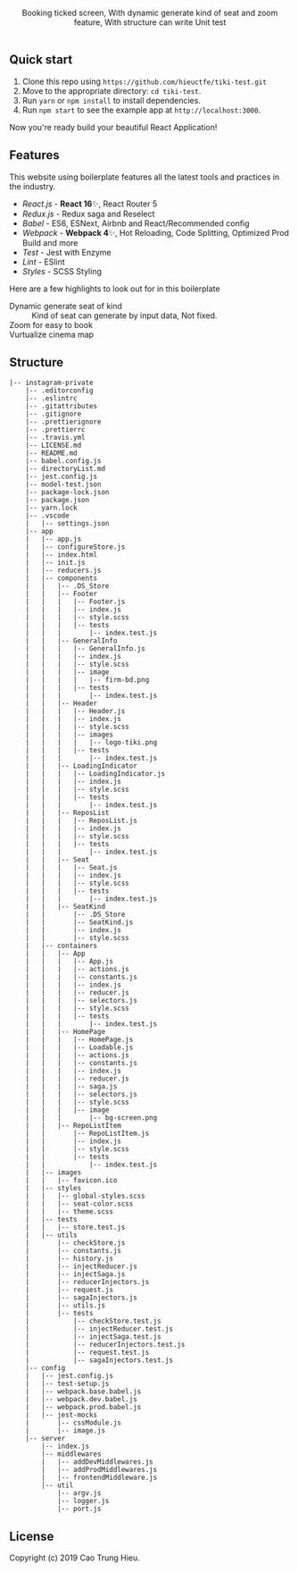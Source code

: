 
 <br>
<div align="center">Booking ticked screen, With dynamic generate kind of seat and zoom feature, With structure can write Unit test</div>

<br />

## Quick start

1. Clone this repo using `https://github.com/hieuctfe/tiki-test.git`
2. Move to the appropriate directory: `cd tiki-test`.<br />
3. Run `yarn` or `npm install` to install dependencies.<br />
4. Run `npm start` to see the example app at `http://localhost:3000`.

Now you're ready build your beautiful React Application!

## Features

This website using boilerplate features all the latest tools and practices in the industry.

- _React.js_ - **React 16**✨, React Router 5
- _Redux.js_ - Redux saga and Reselect
- _Babel_ - ES6, ESNext, Airbnb and React/Recommended config
- _Webpack_ - **Webpack 4**✨, Hot Reloading, Code Splitting, Optimized Prod Build and more
- _Test_ - Jest with Enzyme
- _Lint_ - ESlint
- _Styles_ - SCSS Styling

Here are a few highlights to look out for in this boilerplate 

<dl>
  <dt>Dynamic generate seat of kind</dt>
  <dd>Kind of seat can generate by input data, Not fixed.</dd>

  <dt>Zoom for easy to book</dt>

  <dt>Vurtualize cinema map</dt>

</dl>

## Structure

```
|-- instagram-private
    |-- .editorconfig
    |-- .eslintrc
    |-- .gitattributes
    |-- .gitignore
    |-- .prettierignore
    |-- .prettierrc
    |-- .travis.yml
    |-- LICENSE.md
    |-- README.md
    |-- babel.config.js
    |-- directoryList.md
    |-- jest.config.js
    |-- model-test.json
    |-- package-lock.json
    |-- package.json
    |-- yarn.lock
    |-- .vscode
    |   |-- settings.json
    |-- app
    |   |-- app.js
    |   |-- configureStore.js
    |   |-- index.html
    |   |-- init.js
    |   |-- reducers.js
    |   |-- components
    |   |   |-- .DS_Store
    |   |   |-- Footer
    |   |   |   |-- Footer.js
    |   |   |   |-- index.js
    |   |   |   |-- style.scss
    |   |   |   |-- tests
    |   |   |       |-- index.test.js
    |   |   |-- GeneralInfo
    |   |   |   |-- GeneralInfo.js
    |   |   |   |-- index.js
    |   |   |   |-- style.scss
    |   |   |   |-- image
    |   |   |   |   |-- firm-bd.png
    |   |   |   |-- tests
    |   |   |       |-- index.test.js
    |   |   |-- Header
    |   |   |   |-- Header.js
    |   |   |   |-- index.js
    |   |   |   |-- style.scss
    |   |   |   |-- images
    |   |   |   |   |-- logo-tiki.png
    |   |   |   |-- tests
    |   |   |       |-- index.test.js
    |   |   |-- LoadingIndicator
    |   |   |   |-- LoadingIndicator.js
    |   |   |   |-- index.js
    |   |   |   |-- style.scss
    |   |   |   |-- tests
    |   |   |       |-- index.test.js
    |   |   |-- ReposList
    |   |   |   |-- ReposList.js
    |   |   |   |-- index.js
    |   |   |   |-- style.scss
    |   |   |   |-- tests
    |   |   |       |-- index.test.js
    |   |   |-- Seat
    |   |   |   |-- Seat.js
    |   |   |   |-- index.js
    |   |   |   |-- style.scss
    |   |   |   |-- tests
    |   |   |       |-- index.test.js
    |   |   |-- SeatKind
    |   |       |-- .DS_Store
    |   |       |-- SeatKind.js
    |   |       |-- index.js
    |   |       |-- style.scss
    |   |-- containers
    |   |   |-- App
    |   |   |   |-- App.js
    |   |   |   |-- actions.js
    |   |   |   |-- constants.js
    |   |   |   |-- index.js
    |   |   |   |-- reducer.js
    |   |   |   |-- selectors.js
    |   |   |   |-- style.scss
    |   |   |   |-- tests
    |   |   |       |-- index.test.js
    |   |   |-- HomePage
    |   |   |   |-- HomePage.js
    |   |   |   |-- Loadable.js
    |   |   |   |-- actions.js
    |   |   |   |-- constants.js
    |   |   |   |-- index.js
    |   |   |   |-- reducer.js
    |   |   |   |-- saga.js
    |   |   |   |-- selectors.js
    |   |   |   |-- style.scss
    |   |   |   |-- image
    |   |   |       |-- bg-screen.png
    |   |   |-- RepoListItem
    |   |       |-- RepoListItem.js
    |   |       |-- index.js
    |   |       |-- style.scss
    |   |       |-- tests
    |   |           |-- index.test.js
    |   |-- images
    |   |   |-- favicon.ico
    |   |-- styles
    |   |   |-- global-styles.scss
    |   |   |-- seat-color.scss
    |   |   |-- theme.scss
    |   |-- tests
    |   |   |-- store.test.js
    |   |-- utils
    |       |-- checkStore.js
    |       |-- constants.js
    |       |-- history.js
    |       |-- injectReducer.js
    |       |-- injectSaga.js
    |       |-- reducerInjectors.js
    |       |-- request.js
    |       |-- sagaInjectors.js
    |       |-- utils.js
    |       |-- tests
    |           |-- checkStore.test.js
    |           |-- injectReducer.test.js
    |           |-- injectSaga.test.js
    |           |-- reducerInjectors.test.js
    |           |-- request.test.js
    |           |-- sagaInjectors.test.js
    |-- config
    |   |-- jest.config.js
    |   |-- test-setup.js
    |   |-- webpack.base.babel.js
    |   |-- webpack.dev.babel.js
    |   |-- webpack.prod.babel.js
    |   |-- jest-mocks
    |       |-- cssModule.js
    |       |-- image.js
    |-- server
        |-- index.js
        |-- middlewares
        |   |-- addDevMiddlewares.js
        |   |-- addProdMiddlewares.js
        |   |-- frontendMiddleware.js
        |-- util
            |-- argv.js
            |-- logger.js
            |-- port.js

```


## License

Copyright (c) 2019 Cao Trung Hieu.
